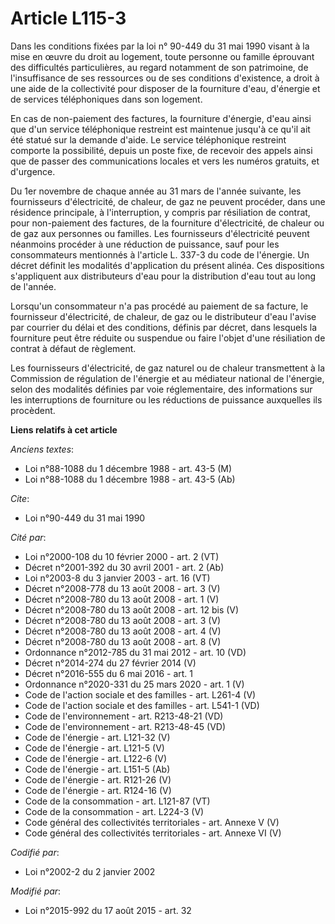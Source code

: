 # Article L115-3

Dans les conditions fixées par la loi n° 90-449 du 31 mai 1990 visant à la mise en œuvre du droit au logement, toute personne
ou famille éprouvant des difficultés particulières, au regard notamment de son patrimoine, de l'insuffisance de ses
ressources ou de ses conditions d'existence, a droit à une aide de la collectivité pour disposer de la fourniture d'eau,
d'énergie et de services téléphoniques dans son logement. 

En cas de non-paiement des factures, la fourniture d'énergie, d'eau ainsi que d'un service téléphonique restreint est
maintenue jusqu'à ce qu'il ait été statué sur la demande d'aide. Le service téléphonique restreint comporte la possibilité,
depuis un poste fixe, de recevoir des appels ainsi que de passer des communications locales et vers les numéros gratuits, et
d'urgence. 

Du 1er novembre de chaque année au 31 mars de l'année suivante, les fournisseurs d'électricité, de chaleur, de gaz ne peuvent
procéder, dans une résidence principale, à l'interruption, y compris par résiliation de contrat, pour non-paiement des
factures, de la fourniture d'électricité, de chaleur ou de gaz aux personnes ou familles. Les fournisseurs d'électricité
peuvent néanmoins procéder à une réduction de puissance, sauf pour les consommateurs mentionnés à l'article L. 337-3 du code
de l'énergie. Un décret définit les modalités d'application du présent alinéa. Ces dispositions s'appliquent aux
distributeurs d'eau pour la distribution d'eau tout au long de l'année. 

Lorsqu'un consommateur n'a pas procédé au paiement de sa facture, le fournisseur d'électricité, de chaleur, de gaz ou le
distributeur d'eau l'avise par courrier du délai et des conditions, définis par décret, dans lesquels la fourniture peut être
réduite ou suspendue ou faire l'objet d'une résiliation de contrat à défaut de règlement. 

Les fournisseurs d'électricité, de gaz naturel ou de chaleur transmettent à la Commission de régulation de l'énergie et au
médiateur national de l'énergie, selon des modalités définies par voie réglementaire, des informations sur les interruptions
de fourniture ou les réductions de puissance auxquelles ils procèdent.

**Liens relatifs à cet article**

_Anciens textes_:

  - Loi n°88-1088 du 1 décembre 1988 - art. 43-5 (M)
  - Loi n°88-1088 du 1 décembre 1988 - art. 43-5 (Ab)

_Cite_:

  - Loi n°90-449 du 31 mai 1990

_Cité par_:

  - Loi n°2000-108 du 10 février 2000 - art. 2 (VT)
  - Décret n°2001-392 du 30 avril 2001 - art. 2 (Ab)
  - Loi n°2003-8 du 3 janvier 2003 - art. 16 (VT)
  - Décret n°2008-778 du 13 août 2008 - art. 3 (V)
  - Décret n°2008-780 du 13 août 2008 - art. 1 (V)
  - Décret n°2008-780 du 13 août 2008 - art. 12 bis (V)
  - Décret n°2008-780 du 13 août 2008 - art. 3 (V)
  - Décret n°2008-780 du 13 août 2008 - art. 4 (V)
  - Décret n°2008-780 du 13 août 2008 - art. 8 (V)
  - Ordonnance n°2012-785 du 31 mai 2012 - art. 10 (VD)
  - Décret n°2014-274 du 27 février 2014 (V)
  - Décret n°2016-555 du 6 mai 2016 - art. 1
  - Ordonnance n°2020-331 du 25 mars 2020 - art. 1 (V)
  - Code de l'action sociale et des familles - art. L261-4 (V)
  - Code de l'action sociale et des familles - art. L541-1 (VD)
  - Code de l'environnement - art. R213-48-21 (VD)
  - Code de l'environnement - art. R213-48-45 (VD)
  - Code de l'énergie - art. L121-32 (V)
  - Code de l'énergie - art. L121-5 (V)
  - Code de l'énergie - art. L122-6 (V)
  - Code de l'énergie - art. L151-5 (Ab)
  - Code de l'énergie - art. R121-26 (V)
  - Code de l'énergie - art. R124-16 (V)
  - Code de la consommation - art. L121-87 (VT)
  - Code de la consommation - art. L224-3 (V)
  - Code général des collectivités territoriales - art. Annexe V (V)
  - Code général des collectivités territoriales - art. Annexe VI (V)

_Codifié par_:

  - Loi n°2002-2 du 2 janvier 2002

_Modifié par_:

  - Loi n°2015-992 du 17 août 2015 - art. 32

